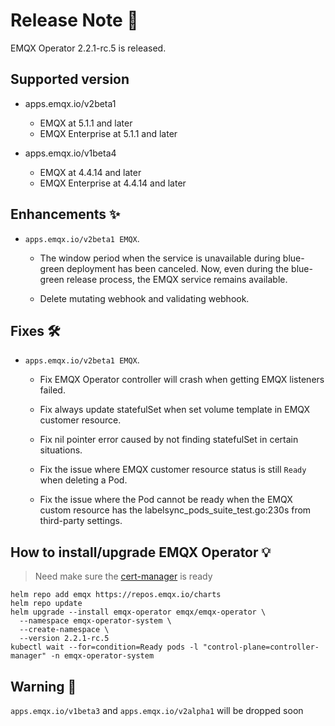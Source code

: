 # Release Note 🍻

EMQX Operator 2.2.1-rc.5 is released.

## Supported version
+ apps.emqx.io/v2beta1

  + EMQX at 5.1.1 and later
  + EMQX Enterprise at 5.1.1 and later

+ apps.emqx.io/v1beta4

  + EMQX at 4.4.14 and later
  + EMQX Enterprise at 4.4.14 and later

## Enhancements ✨

+ `apps.emqx.io/v2beta1 EMQX`.

  + The window period when the service is unavailable during blue-green deployment has been canceled. Now, even during the blue-green release process, the EMQX service remains available.

  + Delete mutating webhook and validating webhook.

## Fixes 🛠

+ `apps.emqx.io/v2beta1 EMQX`.

  + Fix EMQX Operator controller will crash when getting EMQX listeners failed.

  + Fix always update statefulSet when set volume template in EMQX customer resource.

  + Fix nil pointer error caused by not finding statefulSet in certain situations.

  + Fix the issue where EMQX customer resource status is still `Ready` when deleting a Pod.

  + Fix the issue where the Pod cannot be ready when the EMQX custom resource has the labelsync_pods_suite_test.go:230s from third-party settings.

## How to install/upgrade EMQX Operator 💡

> Need make sure the [cert-manager](https://cert-manager.io/) is ready

```
helm repo add emqx https://repos.emqx.io/charts
helm repo update
helm upgrade --install emqx-operator emqx/emqx-operator \
  --namespace emqx-operator-system \
  --create-namespace \
  --version 2.2.1-rc.5
kubectl wait --for=condition=Ready pods -l "control-plane=controller-manager" -n emqx-operator-system
```

## Warning 🚨
`apps.emqx.io/v1beta3` and `apps.emqx.io/v2alpha1` will be dropped soon

